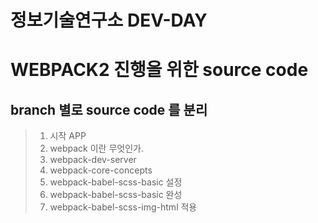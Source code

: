정보기술연구소 DEV-DAY
=====================

# WEBPACK2 진행을 위한 source code

branch 별로 source code 를 분리
------------------------------

> 1. 시작 APP
> 2. webpack 이란 무엇인가.
> 3. webpack-dev-server 
> 4. webpack-core-concepts
> 5. webpack-babel-scss-basic 설정
> 5. webpack-babel-scss-basic 완성
> 6. webpack-babel-scss-img-html 적용
 




